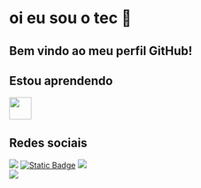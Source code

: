# oi eu sou o tec 👋
## Bem vindo ao meu perfil GitHub!

<!--
**tecnic-1/tecnic-1** is a ✨ _special_ ✨ repository because its `README.md` (this file) appears on your GitHub profile.

Here are some ideas to get you started:

- 💬 Atualmente estou trabalhando em vídeos e jogos!
- ✏️ Atualmente estou aprendendo javascript e desenvolvimento de jogo!
- ♥️ Pronomes: ele/dele
- Linguas que fala: 🇺🇸 🇧🇷
-->

## Estou aprendendo
<img loading="lazy" src="https://cdn.jsdelivr.net/gh/devicons/devicon@latest/icons/javascript/javascript-original.svg" width="40" height="40"/>

## Redes sociais
<div>
  <a href="https://www.youtube.com/@tecnicgamer1" target="_blank"><img loading="lazy" src="https://img.shields.io/badge/YouTube-FF0000?style=for-the-badge&logo=youtube&logoColor=white" target="_blank"></a>
  <a href="https://gamejolt.com/@tecnicgamer" target="_blank"><img alt="Static Badge" src="https://img.shields.io/badge/gamejolt-%23CCFF00?style=for-the-badge&logo=gamejolt&logoColor=black"></a>
  <a href="https://www.instagram.com/nicolas.miguel.knupffer/"><img loading="lazy" src="https://img.shields.io/badge/-Instagram-%23E4405F?style=for-the-badge&logo=instagram&logoColor=white"></a>
</div>
<img loading="lazy" src="https://media.tenor.com/NjXUcFTS_EkAAAAi/madeline-celeste.gif"/>
